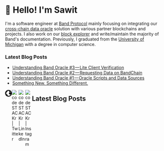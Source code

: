 # 👋 Hello! I'm Sawit

I'm a software engineer at [Band Protocol](https://bandprotocol.com) mainly focusing on integrating our [cross-chain data oracle](https://bandprotocol.com/bandchain) solution with various partner blockchains and projects. I also work on our [block explorer](https://cosmoscan.io) and write/maintain the majority of Band's documentation. Previously, I graduated from the [University of Michigan](https://umich.edu) with a degree in computer science.

### Latest Blog Posts
<!-- BLOG-POST-LIST:START -->
- [Understanding Band Oracle #3 — Lite Client Verification](https://medium.com/bandprotocol/understanding-band-oracle-3-lite-client-verification-d03ed3f4ccb8?source=rss-2d9b0ef5b50b------2)
- [Understanding Band Oracle #2 — Requesting Data on BandChain](https://medium.com/bandprotocol/understanding-band-oracle-2-requesting-data-on-bandchain-b3fde67072a?source=rss-2d9b0ef5b50b------2)
- [Understanding Band Oracle #1 — Oracle Scripts and Data Sources](https://medium.com/bandprotocol/understanding-band-oracle-1-oracle-scripts-and-data-sources-5d49847b4316?source=rss-2d9b0ef5b50b------2)
- [Something New. Something Different.](https://medium.com/@tansawit/something-new-something-different-a2716ed4ee20?source=rss-2d9b0ef5b50b------2)
<!-- BLOG-POST-LIST:END -->

[<img align="left" alt="tansawit.me" width="22px" src="https://raw.githubusercontent.com/iconic/open-iconic/master/svg/globe.svg" />][website]

[<img align="left" alt="codeSTACKr | Twitter" width="22px" src="https://cdn.jsdelivr.net/npm/simple-icons@v3/icons/twitter.svg" />][twitter]
[<img align="left" alt="codeSTACKr | LinkedIn" width="22px" src="https://cdn.jsdelivr.net/npm/simple-icons@v3/icons/linkedin.svg" />][linkedin]
[<img align="left" alt="codeSTACKr | Instagram" width="22px" src="https://cdn.jsdelivr.net/npm/simple-icons@v3/icons/instagram.svg" />][instagram]

## Latest Blog Posts
<!-- BLOG-POST-LIST:START -->
<!-- BLOG-POST-LIST:END -->

[website]: https://tansawit.me
[twitter]: https://twitter.com/tansawit
[instagram]: https://instagram.com/tansawit
[linkedin]: https://linkedin.com/in/tansawit
